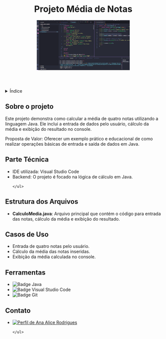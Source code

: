 <!DOCTYPE html>
<html lang="pt-br">
<head>
    <meta charset="UTF-8">
    <meta name="viewport" content="width=device-width, initial-scale=1.0">
    <meta name="description" content="Projeto de exemplo que calcula a média de quatro notas em Java.">
    <meta name="keywords" content="Java, Média de Notas, Projeto, VS Code">
    <meta name="author" content="Ana Alice Rodrigues">

</head>
<body>

<header>
    <h1>Projeto Média de Notas</h1>
    <img src="./img/nota.png" alt="media" width="300" height="auto">
</header>

<details>
    <summary>Índice</summary>
    <ol>
        <li><a href="#sobre-o-projeto">Sobre o projeto</a></li>
        <li><a href="#parte-tecnica">Parte Técnica</a></li>
        <li><a href="#estrutura-dos-arquivos">Estrutura dos Arquivos</a></li>
        <li><a href="#casos-de-uso">Casos de Uso</a></li>
        <li><a href="#ferramentas">Ferramentas</a></li>
        <li><a href="#contato">Contato</a></li>
    </ol>
</details>

<section id="sobre-o-projeto">
    <h2>Sobre o projeto</h2>
    <p>
        Este projeto demonstra como calcular a média de quatro notas utilizando a linguagem Java. Ele inclui a entrada de dados pelo usuário, cálculo da média e exibição do resultado no console.
    </p>
    <p>
        Proposta de Valor: Oferecer um exemplo prático e educacional de como realizar operações básicas de entrada e saída de dados em Java.
    </p>
</section>

<section id="parte-tecnica">
    <h2>Parte Técnica</h2>
    <ul>
        <li>IDE utilizada: Visual Studio Code</li>
        <li>Backend: O projeto é focado na lógica de cálculo em Java.</li>


    </ul>
</section>

<section id="estrutura-dos-arquivos">
    <h2>Estrutura dos Arquivos</h2>
    <ul>
        <li><strong>CalculoMedia.java</strong>: Arquivo principal que contém o código para entrada das notas, cálculo da média e exibição do resultado.</li>
    </ul>
</section>

<section id="casos-de-uso">
    <h2>Casos de Uso</h2>
    <ul>
        <li>Entrada de quatro notas pelo usuário.</li>
        <li>Cálculo da média das notas inseridas.</li>
        <li>Exibição da média calculada no console.</li>
    </ul>
</section>

<section id="ferramentas">
    <h2>Ferramentas</h2>
    <ul>
        <li><img src="https://img.shields.io/badge/Java-007396?style=for-the-badge&logo=java&logoColor=white" alt="Badge Java"></li>
        <li><img src="https://img.shields.io/badge/Visual_Studio_Code-007ACC?style=for-the-badge&logo=visual-studio-code&logoColor=white" alt="Badge Visual Studio Code"></li>
        <li><img src="https://img.shields.io/badge/GIT-E44C30?style=for-the-badge&logo=git&logoColor=white" alt="Badge Git"></li>
    </ul>
</section>

<section id="contato">
    <h2>Contato</h2>
    <ul>
        <li><a href="https://linktr.ee/anaeanali5" target="_blank"><img src="https://img.shields.io/badge/Ana_Alice_Rodrigues-blue?style=for-the-badge" alt="Perfil de Ana Alice Rodrigues"></a></li>

    </ul>

</section>

</body>
</html>

